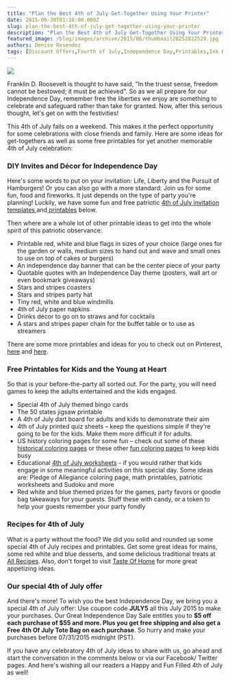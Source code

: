 ```yaml
---
title: "Plan the Best 4th of July Get-Together Using Your Printer"
date: 2015-06-30T01:16:00.000Z
slug: plan-the-best-4th-of-july-get-together-using-your-printer
description: "Plan the Best 4th of July Get-Together Using Your Printer"
featured_image: /blog/images/archive/2015/06/thumbnail2B252822529.jpg
authors: Denise Resendez
tags: [Discount Offers,Fourth of July,Independence Day,Printables,Ink &amp; Toner,DIY]
---
```


[![](/blog/images/july-4th-banner.jpg)](/blog/images/july-4th-banner.jpg)

Franklin D. Roosevelt is thought to have said, "In the truest sense, freedom cannot be bestowed; it must be achieved". So as we all prepare for our Independence Day, remember free the liberties we enjoy are something to celebrate and safeguard rather than take for granted. Now, after this serious thought, let's get on with the festivities!

This 4th of July falls on a weekend. This makes it the perfect opportunity for some celebrations with close friends and family. Here are some ideas for get-togethers as well as some free printables for yet another memorable 4th of July celebration:

### 

### DIY Invites and Décor for Independence Day

Here's some words to put on your invitation: Life, Liberty and the Pursuit of Hamburgers! Or you can also go with a more standard: Join us for some fun, food and fireworks. It just depends on the type of party you're planning! Luckily, we have some fun and free patriotic [4th of July invitation templates ](https://www.greetingsisland.com/invitations/holidays/4th-of-july)and[ printables](https://www.hooverwebdesign.com/4th-of-july-free-printable-invitations.html) below.

Then where are a whole lot of other printable ideas to get into the whole spirit of this patriotic observance:

* Printable red, white and blue flags in sizes of your choice (large ones for the garden or walls, medium sizes to hand out and wave and small ones to use on top of cakes or burgers)
* An independence day banner that can be the center piece of your party
* Quotable quotes with an Independence Day theme (posters, wall art or even bookmark giveaways)
* Stars and stripes coasters
* Stars and stripes party hat
* Tiny red, white and blue windmills
* 4th of July paper napkins
* Drinks décor to go on to straws and for cocktails
* A stars and stripes paper chain for the buffet table or to use as streamers

There are some more printables and ideas for you to check out on Pinterest, [here](https://in.pinterest.com/katibug/memorial-day-fourth-of-july/) and [here](https://www.pinterest.com/ThePartyTeacher/free-printables-4th-of-july/). 

### 

### Free Printables for Kids and the Young at Heart 

So that is your before-the-party all sorted out. For the party, you will need games to keep the adults entertained and the kids engaged. 

* Special 4th of July themed bingo cards
* The 50 states jigsaw printable
* A 4th of July dart board for adults and kids to demonstrate their aim
* 4th of July printed quiz sheets – keep the questions simple if they're going to be for the kids. Make them more difficult if for adults.
* US history coloring pages for some fun – check out some of these [historical coloring pages](https://www.activityvillage.co.uk/us-history-colouring-pages) or these other [fun coloring pages](https://www.mes-english.com/coloring/fourthofjuly.php) to keep kids busy
* Educational [4th of July worksheets](https://www.education.com/worksheets/fourth-of-july/) \- if you would rather that kids engage in some meaningful activities on this special day. Some ideas are: Pledge of Allegiance coloring page, math printables, patriotic worksheets and Sudoku and more
* Red white and blue themed prizes for the games, party favors or goodie bag takeaways for your guests. Stuff these with candy, or a token to help your guests remember your party fondly

### Recipes for 4th of July

What is a party without the food? We did you solid and rounded up some special 4th of July recipes and printables. Get some great ideas for mains, some red white and blue desserts, and some delicious traditional treats at [All Recipes](https://www.allrecipes.com). Also, don't forget to visit [Taste Of Home](https://www.tasteofhome.com) for more great appetizing ideas. 

### Our special 4th of July offer

And there's more! To wish you the best Independence Day, we bring you a special 4th of July offer: Use coupon code **JULY5** all this July 2015 to make your purchases. Our Great Independence Day Sale entitles you to **$5 off each purchase of $55 and more. Plus you get free shipping and also get a Free 4th Of July Tote Bag on each purchase**. So hurry and make your purchases before 07/31/2015 midnight (PST). 

If you have any celebratory 4th of July ideas to share with us, go ahead and start the conversation in the comments below or via our Facebook/ Twitter pages. And here's wishing all our readers a Happy and Fun Filled 4th of July as well!